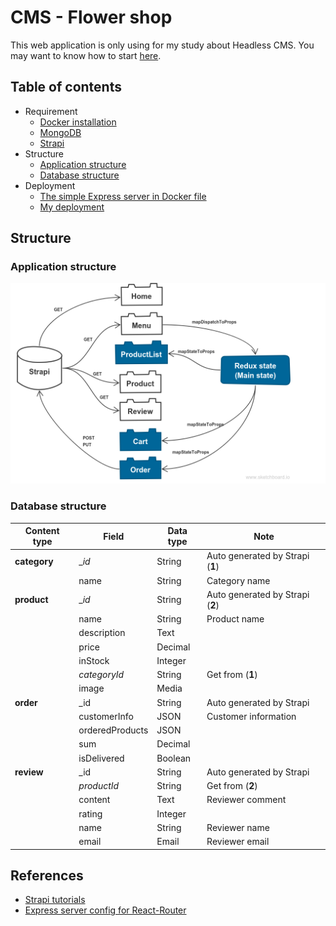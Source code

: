 # CMS - Flower shop
This web application is only using for my study about Headless CMS. You may want to know how to start [here](./HOWTO.md).

## Table of contents
* Requirement
    * [Docker installation](https://www.docker.com/get-started)
    * [MongoDB](https://hub.docker.com/_/mongo/)
    * [Strapi](https://hub.docker.com/r/strapi/strapi/)
* Structure
    * [Application structure](#application-structure)
    * [Database structure](#database-structure)
* Deployment
    * [The simple Express server in Docker file](https://github.com/nguyenkhois/expressjs-docker-simple-server)
    * [My deployment](https://hub.docker.com/r/khois/expresssrv/)


## Structure
### Application structure

![Appplication structure](./docs/app.png)

### Database structure

| Content type | Field | Data type | Note |
|---|---|---|---|
|**category**|__id_| String|Auto generated by Strapi (**1**)|
||name|String|Category name|
|**product**|__id_|String|Auto generated by Strapi (**2**)|
||name|String|Product name|
||description|Text||
||price|Decimal||
||inStock|Integer||
||_categoryId_|String|Get from (**1**)|
||image|Media||
|**order**|_id|String|Auto generated by Strapi|
||customerInfo|JSON|Customer information|
||orderedProducts|JSON||
||sum|Decimal||
||isDelivered|Boolean||
|**review**|_id|String|Auto generated by Strapi|
||_productId_|String|Get from (**2**)|
||content|Text|Reviewer comment|
||rating|Integer||
||name|String|Reviewer name|
||email|Email|Reviewer email|

## References
* [Strapi tutorials](https://strapi.io/documentation/tutorials/)
* [Express server config for React-Router](https://github.com/reactjs/react-router-tutorial/blob/master/lessons/11-productionish-server/README.md)